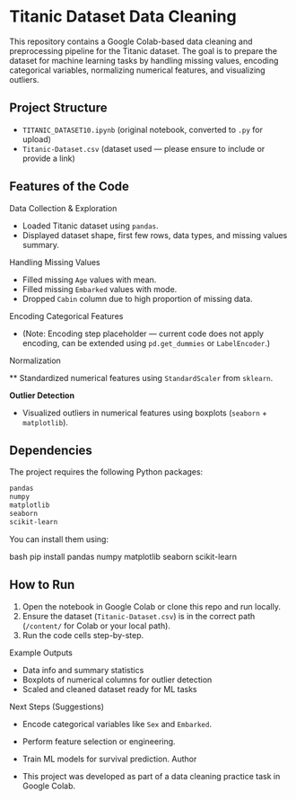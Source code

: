 # Titanic Dataset Data Cleaning

This repository contains a Google Colab-based data cleaning and preprocessing pipeline for the Titanic dataset. The goal is to prepare the dataset for machine learning tasks by handling missing values, encoding categorical variables, normalizing numerical features, and visualizing outliers.

##  Project Structure

* `TITANIC_DATASET10.ipynb` (original notebook, converted to `.py` for upload)
* `Titanic-Dataset.csv` (dataset used — please ensure to include or provide a link)

##  Features of the Code

 Data Collection & Exploration

* Loaded Titanic dataset using `pandas`.
* Displayed dataset shape, first few rows, data types, and missing values summary.

Handling Missing Values

* Filled missing `Age` values with mean.
* Filled missing `Embarked` values with mode.
* Dropped `Cabin` column due to high proportion of missing data.

Encoding Categorical Features

* (Note: Encoding step placeholder — current code does not apply encoding, can be extended using `pd.get_dummies` or `LabelEncoder`.)

Normalization

** Standardized numerical features using `StandardScaler` from `sklearn`.

 **Outlier Detection**

* Visualized outliers in numerical features using boxplots (`seaborn` + `matplotlib`).

##  Dependencies

The project requires the following Python packages:

```bash
pandas
numpy
matplotlib
seaborn
scikit-learn
```

You can install them using:

bash
pip install pandas numpy matplotlib seaborn scikit-learn


##  How to Run

1. Open the notebook in Google Colab or clone this repo and run locally.
2. Ensure the dataset (`Titanic-Dataset.csv`) is in the correct path (`/content/` for Colab or your local path).
3. Run the code cells step-by-step.

 Example Outputs

* Data info and summary statistics
* Boxplots of numerical columns for outlier detection
* Scaled and cleaned dataset ready for ML tasks

 Next Steps (Suggestions)

* Encode categorical variables like `Sex` and `Embarked`.
* Perform feature selection or engineering.
* Train ML models for survival prediction.
 Author

* This project was developed as part of a data cleaning practice task in Google Colab.
